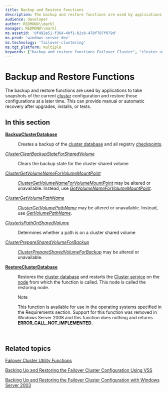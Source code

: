 ```yaml
---
title: Backup and Restore Functions
description: The backup and restore functions are used by applications to take snapshots of the current cluster configuration and restore those configurations at a later time.
audience: developer
author: REDMOND\\markl
manager: REDMOND\\markl
ms.assetid: '0f492e51-f364-40f1-b2c8-478f707f079d'
ms.prod: 'windows-server-dev'
ms.technology: 'failover-clustering'
ms.tgt_platform: multiple
keywords: ["backup and restore functions Failover Cluster", "cluster utility functions Failover Cluster ,backup and restore functions"]
---
```


# Backup and Restore Functions

The backup and restore functions are used by applications to take snapshots of the current [*cluster*](c-gly.md#-wolf-cluster-gly) configuration and restore those configurations at a later time. This can provide manual or automatic recovery after upgrades, installs, or tests.

## In this section

<dl> <dt>

[**BackupClusterDatabase**](backupclusterdatabase.md)
</dt> <dd>

Creates a backup of the [cluster database](cluster-database.md) and all registry [checkpoints](checkpointing.md).

</dd> <dt>

[*ClusterClearBackupStateForSharedVolume*](clusterclearbackupstateforsharedvolume.md)
</dt> <dd>

Clears the backup state for the cluster shared volume

</dd> <dt>

[*ClusterGetVolumeNameForVolumeMountPoint*](clustergetvolumenameforvolumemountpoint.md)
</dt> <dd>

[*ClusterGetVolumeNameForVolumeMountPoint*](clustergetvolumenameforvolumemountpoint.md) may be altered or unavailable. Instead, use [*GetVolumeNameForVolumeMountPoint*](https://msdn.microsoft.com/library/windows/desktop/aa364994).

</dd> <dt>

[*ClusterGetVolumePathName*](clustergetvolumepathname.md)
</dt> <dd>

[*ClusterGetVolumePathName*](clustergetvolumepathname.md) may be altered or unavailable. Instead, use [*GetVolumePathName*](https://msdn.microsoft.com/library/windows/desktop/aa364996).

</dd> <dt>

[*ClusterIsPathOnSharedVolume*](clusterispathonsharedvolume.md)
</dt> <dd>

Determines whether a path is on a cluster shared volume

</dd> <dt>

[*ClusterPrepareSharedVolumeForBackup*](clusterpreparesharedvolumeforbackup.md)
</dt> <dd>

[*ClusterPrepareSharedVolumeForBackup*](clusterpreparesharedvolumeforbackup.md) may be altered or unavailable.

</dd> <dt>

[**RestoreClusterDatabase**](restoreclusterdatabase.md)
</dt> <dd>

Restores the [cluster database](cluster-database.md) and restarts the [Cluster service](cluster-service.md) on the [node](nodes.md) from which the function is called. This node is called the restoring node.

> [!Note]  
> This function is available for use in the operating systems specified in the Requirements section. Support for this function was removed in Windows Server 2008 and this function does nothing and returns **ERROR\_CALL\_NOT\_IMPLEMENTED**.

 

</dd> </dl>

## Related topics

<dl> <dt>

[Failover Cluster Utility Functions](cluster-utility-functions.md)
</dt> <dt>

[Backing Up and Restoring the Failover Cluster Configuration Using VSS](backing-up-and-restoring-the-failover-cluster-configuration-using-vss.md)
</dt> <dt>

[Backing Up and Restoring the Failover Cluster Configuration with Windows Server 2003](backing-up-and-restoring-the-cluster-configuration.md)
</dt> </dl>

 

 




